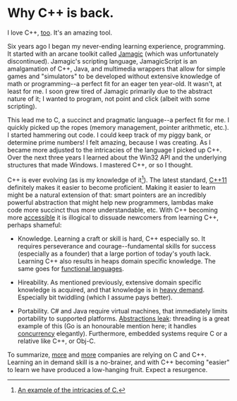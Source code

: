 # Why C++ is back.

I love C++, [too](http://simpleprogrammer.com/2012/12/01/why-c-is-not-back/). It's an amazing tool.

Six years ago I began my never-ending learning experience, programming. It started with an arcane toolkit called [Jamagic](http://kartones.net/blogs/kartones/archive/2004/12/02/jamagic-a-good-idea-that-faded-away.aspx) (which was unfortunately discontinued). Jamagic's scripting language, JamagicScript is an amalgamation of C++, Java, and multimedia wrappers that allow for simple games and "simulators" to be developed without extensive knowledge of math or programming--a perfect fit for an eager ten year-old. It wasn't, at least for me. I soon grew tired of Jamagic primarily due to the abstract nature of it; I wanted to program, not point and click (albeit with some scripting).

This lead me to C, a succinct and pragmatic language--a perfect fit for me. I quickly picked up the ropes (memory management, pointer arithmetic, etc.). I started hammering out code. I could keep track of my piggy bank, or determine prime numbers! I felt amazing, because I was creating. As I became more adjusted to the intricacies of the language I picked up C++. Over the next three years I learned about the Win32 API and the underlying structures that made Windows. I mastered C++, or so I thought.

C++ is ever evolving (as is my knowledge of it[^1]). The latest standard, [C++11](http://wiki.apache.org/stdcxx/C%2B%2B0xCompilerSupport) definitely makes it easier to become proficient. Making it easier to learn might be a natural extension of that: smart pointers are an incredibly powerful abstraction that might help new programmers, lambdas make code more succinct thus more understandable, etc. With C++ becoming more [accessible](http://clang.llvm.org/diagnostics.html) it is illogical to dissuade newcomers from learning C++, perhaps shameful:

 * Knowledge. Learning a craft or skill is hard, C++ especially so. It requires perseverance and courage--fundamental skills for success (especially as a founder) that a large portion of today's youth lack. Learning C++ also results in heaps domain specific knowledge. The same goes for [functional languages](http://common-lisp.net/).

 * Hireability. As mentioned previously, extensive domain specific knowledge is acquired, and that knowledge is in [heavy demand](http://www.tiobe.com/index.php/content/paperinfo/tpci/index.html). Especially bit twiddling (which I assume pays better).

 * Portability. C# and Java require virtual machines, that immediately limits portability to supported platforms. [Abstractions leak](http://www.joelonsoftware.com/articles/LeakyAbstractions.html): threading is a great example of this (Go is an honourable mention here; it handles [concurrency](http://golang.org/doc/effective_go.html#concurrency) elegantly). Furthermore, embedded systems require C or a relative like C++, or Obj-C.

To summarize, [more](http://www.tiobe.com/index.php/content/paperinfo/tpci/index.html) and [more](https://github.com/facebook) companies are relying on C and C++. Learning an in demand skill is a no-brainer, and with C++ becoming "easier" to learn we have produced a low-hanging fruit. Expect a resurgence.

[^1]: [An example of the intricacies of C.](http://blog.regehr.org/archives/721)
